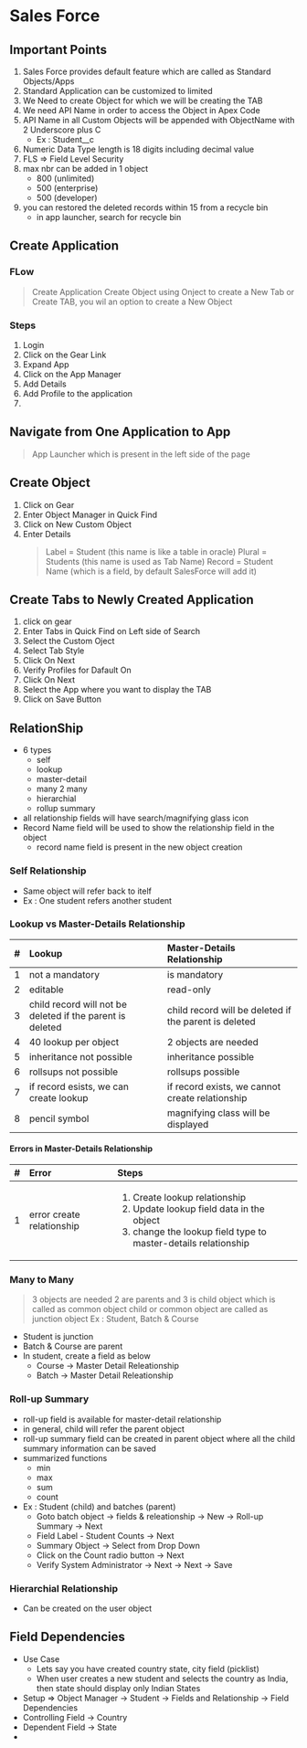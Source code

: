 # Sales Force

## Important Points
1. Sales Force provides default feature which are called as Standard Objects/Apps
2. Standard Application can be customized to limited 
3. We Need to create Object for which we will be creating the TAB   
4. We need API Name in order to access the Object in Apex Code
5. API Name in all Custom Objects will be appended with ObjectName with 2 Underscore plus C
   - Ex : Student__c
6. Numeric Data Type length is 18 digits including decimal value
7. FLS => Field Level Security
8. max nbr can be added in 1 object
   - 800 (unlimited)
   - 500 (enterprise) 
   - 500 (developer) 
9. you can restored the deleted records within 15 from a recycle bin
   - in app launcher, search for recycle bin 

## Create Application

### FLow
> Create Application
> Create Object using Onject to create a New Tab  or
> Create TAB, you wil an option to create a New Object

### Steps
1. Login
2. Click on the Gear Link
3. Expand App
4. Click on the App Manager
5. Add Details
6. Add Profile to the application
7. 

## Navigate from One Application to App
> App Launcher which is present in the left side of the page

## Create Object
1. Click on Gear
2. Enter Object Manager in Quick Find
3. Click on New Custom Object
4. Enter Details
   > Label = Student (this name is like a table in oracle)
   > Plural =  Students (this name is used as Tab Name)
   > Record = Student Name (which is a field, by default SalesForce will add it)
   >  

## Create Tabs to Newly Created Application
1. click on gear
2. Enter Tabs in Quick Find on Left side of Search
3. Select the Custom Oject
4. Select Tab Style
5. Click On Next
6. Verify Profiles for Dafault On
7. Click On Next
8. Select the App where you want to display the TAB
9. Click on Save Button


## RelationShip
- 6 types
   - self
   - lookup
   - master-detail
   - many 2 many
   - hierarchial
   - rollup summary
- all relationship fields will have search/magnifying glass icon
- Record Name field will be used to show the relationship field in the object
   - record name field is present in the new object creation

### Self Relationship
- Same object will refer back to itelf
- Ex : One student refers another student 



### Lookup vs Master-Details Relationship

| # | Lookup | Master-Details Relationship | 
| :---: | :--- | :--- |
|1|not a mandatory|is mandatory
|2|editable|read-only
|3|child record will not be deleted if the parent is deleted|child record will be deleted if the parent is deleted
|4|40 lookup per object|2 objects are needed
|5|inheritance not possible|inheritance possible 
|6|rollsups not possible|rollsups possible
|7|if record esists, we can create lookup|if record exists, we cannot create relationship
|8|pencil symbol|magnifying class will be displayed

#### Errors in Master-Details Relationship 
| # | Error | Steps | 
| :---: | :--- | :--- |
|1|error create relationship|<ol><li>Create lookup relationship</li><li>Update lookup field data in the object</li><li>change the lookup field type to master-details relationship</li></ol> 


### Many to Many
> 3 objects are needed
> 2 are parents and 3 is child object which is called as common object
> child or common object are called as junction object
> Ex : Student, Batch & Course
   - Student is junction
   - Batch & Course are parent
   - In student, create a field as below
      - Course -> Master Detail Releationship
      - Batch -> Master Detail Releationship
       
### Roll-up Summary
- roll-up field is available for master-detail relationship
- in general, child will refer the parent object
- roll-up summary field can be created in parent object where all the child summary information can be saved
- summarized functions
   - min
   - max
   - sum
   - count
- Ex : Student (child) and batches (parent)
   - Goto batch object -> fields & releationship -> New -> Roll-up Summary -> Next
   - Field Label - Student Counts -> Next
   - Summary Object -> Select from Drop Down
   - Click on the Count radio button -> Next
   - Verify System Administrator -> Next -> Next -> Save
 
### Hierarchial Relationship
- Can be created on the user object


## Field Dependencies
- Use Case
  - Lets say you have created country state, city field (picklist)
  - When user creates a new student and selects the country as India, then state should display only Indian States
- Setup => Object Manager -> Student -> Fields and Relationship -> Field Dependencies
- Controlling Field -> Country
- Dependent Field -> State
- 
